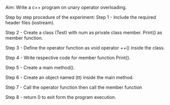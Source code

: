 Aim:
Write a c++ program on unary operator overloading.

Step by step procedure of the experiment:
Step 1 - Include the required header files (iostream).

Step 2 - Create a class (Test) with num as private class member. Print() as member function.

Step 3 - Define the operator function as void operator ++() inside the class.

Step 4 - Write respective code for member function Print().

Step 5 - Create a main method().

Step 6 - Create an object named (tt) inside the main method.

Step 7 - Call the operator function then call the member function

Step 8 - return 0 to exit form the program execution.
